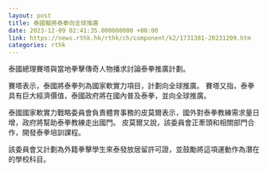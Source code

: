```yaml
---
layout: post
title: 泰國擬將泰拳向全球推廣
date: 2023-12-09 02:41:35.000000000 +08:00
link: https://news.rthk.hk/rthk/ch/component/k2/1731381-20231209.htm
categories: rthk
---
```


泰國總理賽塔與當地拳擊傳奇人物播求討論泰拳推廣計劃。

賽塔表示，泰國將泰拳列為國家軟實力項目，計劃向全球推廣。 賽塔又指，泰拳具有巨大經濟價值，泰國政府將在國內普及泰拳，並向全球推廣。 

泰國國家軟實力戰略委員會負責體育事務的皮莫爾表示，國外對泰拳教練需求量日增，政府將幫助泰拳教練走出國門。 皮莫爾又說，該委員會正牽頭和相關部門合作，開發泰拳培訓課程。 

該委員會又計劃為外籍拳擊學生來泰發放居留許可證，並鼓勵將這項運動作為潛在的學校科目。
